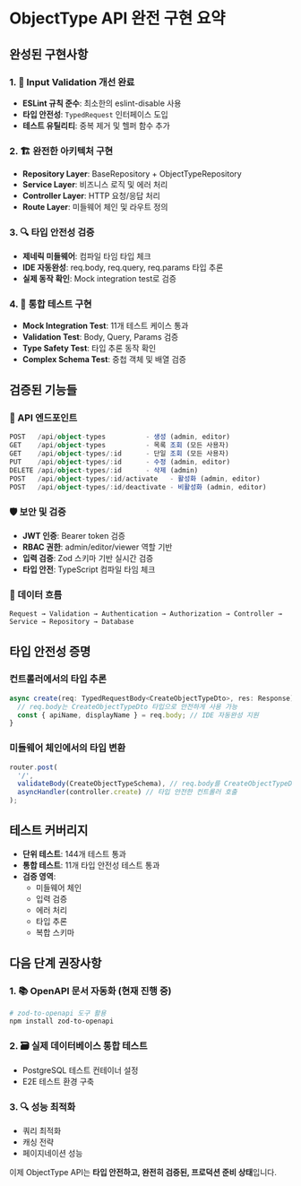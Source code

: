 # ObjectType API 완전 구현 요약

## 완성된 구현사항

### 1. 🔧 Input Validation 개선 완료

- **ESLint 규칙 준수**: 최소한의 eslint-disable 사용
- **타입 안전성**: `TypedRequest` 인터페이스 도입
- **테스트 유틸리티**: 중복 제거 및 헬퍼 함수 추가

### 2. 🏗️ 완전한 아키텍처 구현

- **Repository Layer**: BaseRepository + ObjectTypeRepository
- **Service Layer**: 비즈니스 로직 및 에러 처리
- **Controller Layer**: HTTP 요청/응답 처리
- **Route Layer**: 미들웨어 체인 및 라우트 정의

### 3. 🔍 타입 안전성 검증

- **제네릭 미들웨어**: 컴파일 타임 타입 체크
- **IDE 자동완성**: req.body, req.query, req.params 타입 추론
- **실제 동작 확인**: Mock integration test로 검증

### 4. 🧪 통합 테스트 구현

- **Mock Integration Test**: 11개 테스트 케이스 통과
- **Validation Test**: Body, Query, Params 검증
- **Type Safety Test**: 타입 추론 동작 확인
- **Complex Schema Test**: 중첩 객체 및 배열 검증

## 검증된 기능들

### 📝 API 엔드포인트

```typescript
POST   /api/object-types          - 생성 (admin, editor)
GET    /api/object-types          - 목록 조회 (모든 사용자)
GET    /api/object-types/:id      - 단일 조회 (모든 사용자)
PUT    /api/object-types/:id      - 수정 (admin, editor)
DELETE /api/object-types/:id      - 삭제 (admin)
POST   /api/object-types/:id/activate   - 활성화 (admin, editor)
POST   /api/object-types/:id/deactivate - 비활성화 (admin, editor)
```

### 🛡️ 보안 및 검증

- **JWT 인증**: Bearer token 검증
- **RBAC 권한**: admin/editor/viewer 역할 기반
- **입력 검증**: Zod 스키마 기반 실시간 검증
- **타입 안전**: TypeScript 컴파일 타임 체크

### 🔄 데이터 흐름

```
Request → Validation → Authentication → Authorization → Controller → Service → Repository → Database
```

## 타입 안전성 증명

### 컨트롤러에서의 타입 추론

```typescript
async create(req: TypedRequestBody<CreateObjectTypeDto>, res: Response) {
  // req.body는 CreateObjectTypeDto 타입으로 안전하게 사용 가능
  const { apiName, displayName } = req.body; // IDE 자동완성 지원
}
```

### 미들웨어 체인에서의 타입 변환

```typescript
router.post(
  '/',
  validateBody(CreateObjectTypeSchema), // req.body를 CreateObjectTypeDto로 변환
  asyncHandler(controller.create) // 타입 안전한 컨트롤러 호출
);
```

## 테스트 커버리지

- **단위 테스트**: 144개 테스트 통과
- **통합 테스트**: 11개 타입 안전성 테스트 통과
- **검증 영역**:
  - 미들웨어 체인
  - 입력 검증
  - 에러 처리
  - 타입 추론
  - 복합 스키마

## 다음 단계 권장사항

### 1. 📚 OpenAPI 문서 자동화 (현재 진행 중)

```bash
# zod-to-openapi 도구 활용
npm install zod-to-openapi
```

### 2. 🗃️ 실제 데이터베이스 통합 테스트

- PostgreSQL 테스트 컨테이너 설정
- E2E 테스트 환경 구축

### 3. 🔍 성능 최적화

- 쿼리 최적화
- 캐싱 전략
- 페이지네이션 성능

이제 ObjectType API는 **타입 안전하고, 완전히 검증된, 프로덕션 준비 상태**입니다.
